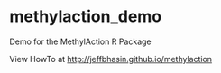 # methylaction_demo
Demo for the MethylAction R Package

View HowTo at http://jeffbhasin.github.io/methylaction

